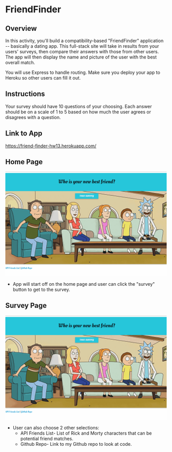 # **FriendFinder**

## **Overview**

In this activity, you'll build a compatibility-based "FriendFinder" application -- basically a dating app. This full-stack site will take in results from your users' surveys, then compare their answers with those from other users. The app will then display the name and picture of the user with the best overall match. 

You will use Express to handle routing. Make sure you deploy your app to Heroku so other users can fill it out.

## **Instructions**

Your survey should have 10 questions of your choosing. Each answer should be on a scale of 1 to 5 based on how much the user agrees or disagrees with a question.

## **Link to App**

https://friend-finder-hw13.herokuapp.com/

## **Home Page**

![Screenshot video](https://github.com/jcontratto/FriendFinder/blob/master/mainPIC.gif)

* App will start off on the home page and user can click the "survey" button to get to the survey.

## **Survey Page**

![Screenshot video](https://github.com/jcontratto/FriendFinder/blob/master/mainPIC.gif)

* User can also choose 2 other selections:
    * API Friends List- List of Rick and Morty characters that can be potential friend matches.
    * Github Repo- Link to my Github repo to look at code. 


